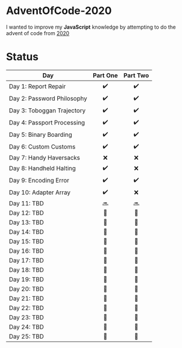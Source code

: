 # AdventOfCode-2020

I wanted to improve my **JavaScript** knowledge by attempting to do the advent of code from [2020](https://adventofcode.com/2020)


# Status

| Day  | Part One | Part Two | 
|---|:---:|:---:|
| Day 1: Report Repair| :heavy_check_mark: | :heavy_check_mark: |
| Day 2: Password Philosophy| :heavy_check_mark: | :heavy_check_mark: |
| Day 3: Toboggan Trajectory| :heavy_check_mark: | :heavy_check_mark: |
| Day 4: Passport Processing| :heavy_check_mark: | :heavy_check_mark: |
| Day 5: Binary Boarding| :heavy_check_mark: | :heavy_check_mark: |
| Day 6: Custom Customs| :heavy_check_mark: | :heavy_check_mark: |
| Day 7: Handy Haversacks| :x: | :x: |
| Day 8: Handheld Halting| :heavy_check_mark: | :x: |
| Day 9: Encoding Error| :heavy_check_mark: | :heavy_check_mark: |
| Day 10: Adapter Array | :heavy_check_mark: | :x: |
| Day 11: TBD| :soon: | :soon: |
| Day 12: TBD| :calendar: | :calendar: |
| Day 13: TBD| :calendar: | :calendar: |
| Day 14: TBD| :calendar: |  :calendar:|
| Day 15: TBD|  :calendar:|  :calendar:|
| Day 16: TBD|  :calendar:|  :calendar:|
| Day 17: TBD|  :calendar:| :calendar: |
| Day 18: TBD|  :calendar:| :calendar: |
| Day 19: TBD|  :calendar:|  :calendar:|
| Day 20: TBD|  :calendar:|  :calendar:|
| Day 21: TBD|:calendar: |:calendar: |
| Day 22: TBD|:calendar: |:calendar: |
| Day 23: TBD| :calendar:| :calendar:|
| Day 24: TBD| :calendar:| :calendar:|
| Day 25: TBD| :calendar:|:calendar: |

